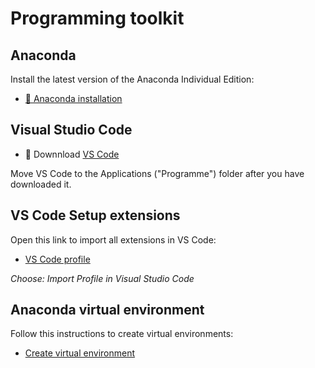 # Programming toolkit

## Anaconda

Install the latest version of the Anaconda Individual Edition:

- [💾 Anaconda installation](https://www.anaconda.com/products/individual)



## Visual Studio Code 
 
- 💾 Downnload [VS Code](https://code.visualstudio.com/)  

Move VS Code to the Applications ("Programme") folder after you have downloaded it.


## VS Code Setup extensions

Open this link to import all extensions in VS Code:

- [VS Code profile](https://vscode.dev/profile/github/020c5ef976f3501c8d312314e6e30f53)

*Choose: Import Profile in Visual Studio Code*

## Anaconda virtual environment

Follow this instructions to create virtual environments: 

- [Create virtual environment](https://github.com/kirenz/environments/blob/main/README.md)

